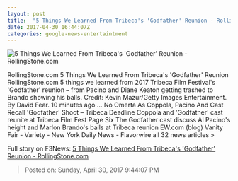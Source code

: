 ```yaml
---
layout: post
title:  "5 Things We Learned From Tribeca's 'Godfather' Reunion - RollingStone.com"
date: 2017-04-30 16:44:07Z
categories: google-news-entertaintment
---
```


![5 Things We Learned From Tribeca's 'Godfather' Reunion - RollingStone.com](http://img.wennermedia.com/social/gettyimages-674961076-b6a54972-ee23-4d1b-8bd6-298e0c88970a.jpg)

RollingStone.com 5 Things We Learned From Tribeca's 'Godfather' Reunion RollingStone.com 5 things we learned from 2017 Tribeca Film Festival's 'Godfather' reunion – from Pacino and Diane Keaton getting trashed to Brando showing his balls. Credit: Kevin Mazur/Getty Images Entertainment. By David Fear. 10 minutes ago ... No Omerta As Coppola, Pacino And Cast Recall 'Godfather' Shoot – Tribeca Deadline Coppola and 'Godfather' cast reunite at Tribeca Film Fest Page Six The Godfather cast discuss Al Pacino's height and Marlon Brando's balls at Tribeca reunion EW.com (blog) Vanity Fair - Variety - New York Daily News - Flavorwire all 32 news articles »


Full story on F3News: [5 Things We Learned From Tribeca's 'Godfather' Reunion - RollingStone.com](http://www.f3nws.com/n/pg4H2E)

> Posted on: Sunday, April 30, 2017 9:44:07 PM
